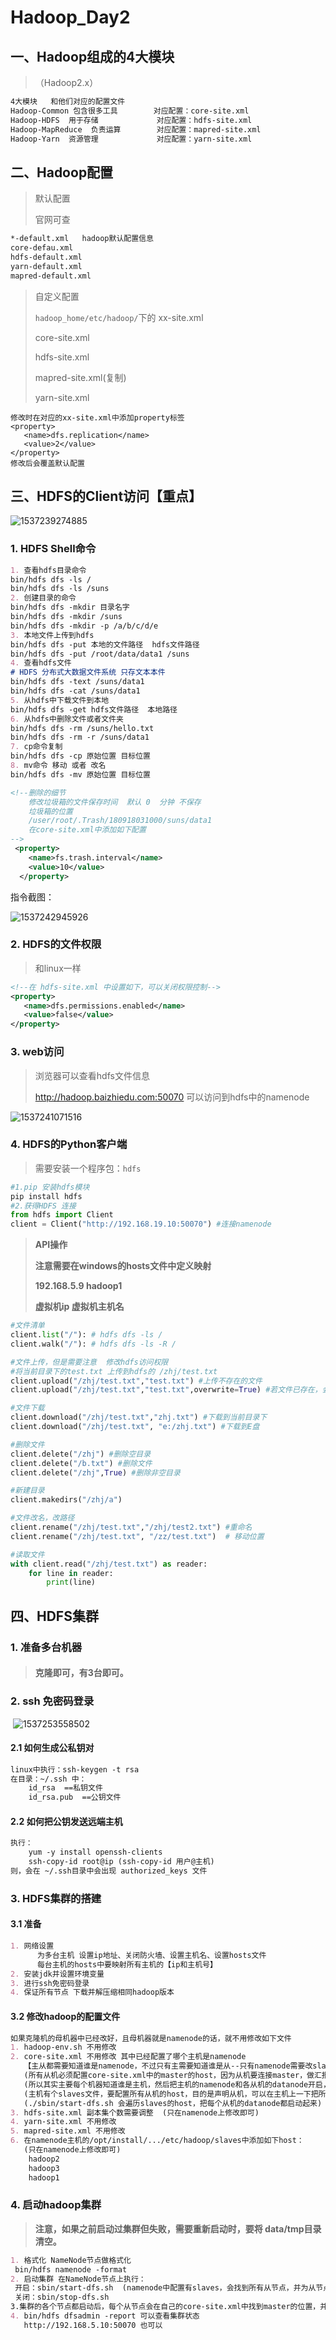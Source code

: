 # Hadoop_Day2

## 一、Hadoop组成的4大模块

> （Hadoop2.x）

```markdown
4大模块   和他们对应的配置文件               
Hadoop-Common 包含很多工具        对应配置：core-site.xml  
Hadoop-HDFS  用于存储             对应配置：hdfs-site.xml
Hadoop-MapReduce  负责运算        对应配置：mapred-site.xml
Hadoop-Yarn  资源管理             对应配置：yarn-site.xml
```

## 二、Hadoop配置

> 默认配置
>
> 官网可查

```markdown
*-default.xml   hadoop默认配置信息
core-defau.xml
hdfs-default.xml
yarn-default.xml
mapred-default.xml
```

> 自定义配置
>
> `hadoop_home/etc/hadoop/`下的 xx-site.xml
>
> core-site.xml
>
> hdfs-site.xml
>
> mapred-site.xml(复制)
>
> yarn-site.xml

```
修改时在对应的xx-site.xml中添加property标签
<property>
   <name>dfs.replication</name>
   <value>2</value>
</property>
修改后会覆盖默认配置
```

## 三、HDFS的Client访问【重点】

![1537239274885](https://github.com/DeerKing007/BIG-Data_Notes/blob/master/Hadoop/png/1537239274885.png)

### 1. HDFS Shell命令

```markdown
1. 查看hdfs目录命令
bin/hdfs dfs -ls /
bin/hdfs dfs -ls /suns
2. 创建目录的命令
bin/hdfs dfs -mkdir 目录名字
bin/hdfs dfs -mkdir /suns
bin/hdfs dfs -mkdir -p /a/b/c/d/e
3. 本地文件上传到hdfs
bin/hdfs dfs -put 本地的文件路径  hdfs文件路径
bin/hdfs dfs -put /root/data/data1 /suns
4. 查看hdfs文件
# HDFS 分布式大数据文件系统 只存文本本件
bin/hdfs dfs -text /suns/data1
bin/hdfs dfs -cat /suns/data1
5. 从hdfs中下载文件到本地
bin/hdfs dfs -get hdfs文件路径  本地路径
6. 从hdfs中删除文件或者文件夹
bin/hdfs dfs -rm /suns/hello.txt
bin/hdfs dfs -rm -r /suns/data1
7. cp命令复制
bin/hdfs dfs -cp 原始位置 目标位置
8. mv命令 移动 或者 改名
bin/hdfs dfs -mv 原始位置 目标位置
```

```xml
<!--删除的细节
    修改垃圾箱的文件保存时间  默认 0  分钟 不保存
    垃圾箱的位置
    /user/root/.Trash/180918031000/suns/data1
    在core-site.xml中添加如下配置
-->
 <property>
	<name>fs.trash.interval</name>
	<value>10</value>
  </property>
```

指令截图：

 ![1537242945926](https://github.com/DeerKing007/BIG-Data_Notes/blob/master/Hadoop/png/1537242945926.png)

### 2. HDFS的文件权限

> 和linux一样

```xml
<!--在 hdfs-site.xml 中设置如下，可以关闭权限控制-->
<property>
   <name>dfs.permissions.enabled</name>
   <value>false</value>
</property>
```

### 3. web访问

> 浏览器可以查看hdfs文件信息
>
> http://hadoop.baizhiedu.com:50070  可以访问到hdfs中的namenode


![1537241071516](https://github.com/DeerKing007/BIG-Data_Notes/blob/master/Hadoop/png/1537241071516.png)

### 4. HDFS的Python客户端

> 需要安装一个程序包：`hdfs`

```python
#1.pip 安装hdfs模块 
pip install hdfs
#2.获得HDFS 连接
from hdfs import Client
client = Client("http://192.168.19.10:50070") #连接namenode
```
> **API操作**
>
> **注意需要在windows的hosts文件中定义映射**
>
> **192.168.5.9      hadoop1**
>
>   **虚拟机ip       虚拟机主机名**

```python
#文件清单
client.list("/"): # hdfs dfs -ls /
client.walk("/"): # hdfs dfs -ls -R /

#文件上传，但是需要注意  修改hdfs访问权限
#将当前目录下的test.txt 上传到hdfs的 /zhj/test.txt
client.upload("/zhj/test.txt","test.txt") #上传不存在的文件
client.upload("/zhj/test.txt","test.txt",overwrite=True) #若文件已存在，会覆盖原文件

#文件下载
client.download("/zhj/test.txt","zhj.txt") #下载到当前目录下
client.download("/zhj/test.txt", "e:/zhj.txt") #下载到E盘

#删除文件
client.delete("/zhj") #删除空目录
client.delete("/b.txt") #删除文件
client.delete("/zhj",True) #删除非空目录

#新建目录
client.makedirs("/zhj/a")

#文件改名，改路径
client.rename("/zhj/test.txt","/zhj/test2.txt") #重命名
client.rename("/zhj/test.txt", "/zz/test.txt")  # 移动位置

#读取文件
with client.read("/zhj/test.txt") as reader:
    for line in reader:
        print(line)
```

## 四、HDFS集群

### 1. 准备多台机器

> #### 克隆即可，有3台即可。

### 2. ssh 免密码登录

​     ![1537253558502](https://github.com/DeerKing007/BIG-Data_Notes/blob/master/Hadoop/png/1537253558502.png)

#### 2.1 如何生成公私钥对

```markdown
linux中执行：ssh-keygen -t rsa
在目录：~/.ssh 中：
	id_rsa  ==私钥文件
	id_rsa.pub  ==公钥文件
```

#### 2.2 如何把公钥发送远端主机

```markdown
执行：
    yum -y install openssh-clients
    ssh-copy-id root@ip (ssh-copy-id 用户@主机)
则，会在 ~/.ssh目录中会出现 authorized_keys 文件
```
### 3. HDFS集群的搭建

#### 3.1 准备

```markdown
1. 网络设置
      为多台主机 设置ip地址、关闭防火墙、设置主机名、设置hosts文件
      每台主机的hosts中要映射所有主机的【ip和主机号】
2. 安装jdk并设置环境变量
3. 进行ssh免密码登录
4. 保证所有节点 下载并解压缩相同hadoop版本
```
#### 3.2 修改hadoop的配置文件

```markdown
如果克隆机的母机器中已经改好，且母机器就是namenode的话，就不用修改如下文件
1. hadoop-env.sh 不用修改
2. core-site.xml 不用修改 其中已经配置了哪个主机是namenode
   【主从都需要知道谁是namenode，不过只有主需要知道谁是从--只有namenode需要改slaves文件】
   (所有从机必须配置core-site.xml中的master的host，因为从机要连接master，做汇报)
   (所以其实主要每个机器知道谁是主机，然后把主机的namenode和各从机的datanode开启，集群就搭好啦)
   (主机有个slaves文件，要配置所有从机的host，目的是声明从机，可以在主机上一下把所有节点都启动起来)
   (./sbin/start-dfs.sh 会遍历slaves的host，把每个从机的datanode都启动起来)
3. hdfs-site.xml 副本集个数需要调整  (只在namenode上修改即可)
4. yarn-site.xml 不用修改
5. mapred-site.xml 不用修改
6. 在namenode主机的/opt/install/.../etc/hadoop/slaves中添加如下host：
   (只在namenode上修改即可)
    hadoop2
    hadoop3
    hadoop1
```
### 4. 启动hadoop集群

> **注意，如果之前启动过集群但失败，需要重新启动时，要将 data/tmp目录清空。**

```markdown
1. 格式化 NameNode节点做格式化
 bin/hdfs namenode -format
2. 启动集群 在NameNode节点上执行：
 开启：sbin/start-dfs.sh  (namenode中配置有slaves，会找到所有从节点，并为从节点启动datanode)
 关闭：sbin/stop-dfs.sh
3.集群的各个节点都启动后，每个从节点会在自己的core-site.xml中找到master的位置，并发起连接做汇报。
4. bin/hdfs dfsadmin -report 可以查看集群状态
   http://192.168.5.10:50070 也可以
```
